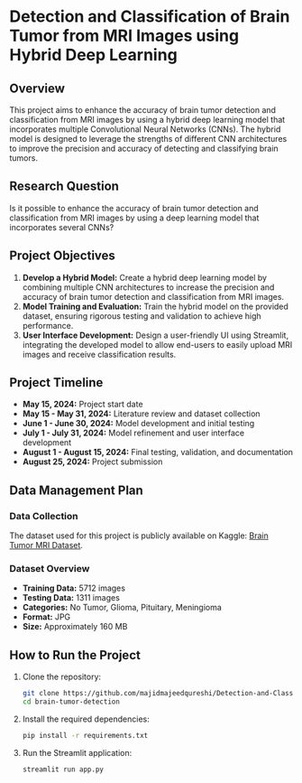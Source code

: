 # Detection and Classification of Brain Tumor from MRI Images using Hybrid Deep Learning

## Overview
This project aims to enhance the accuracy of brain tumor detection and classification from MRI images by using a hybrid deep learning model that incorporates multiple Convolutional Neural Networks (CNNs). The hybrid model is designed to leverage the strengths of different CNN architectures to improve the precision and accuracy of detecting and classifying brain tumors.

## Research Question
Is it possible to enhance the accuracy of brain tumor detection and classification from MRI images by using a deep learning model that incorporates several CNNs?

## Project Objectives
1. **Develop a Hybrid Model:** Create a hybrid deep learning model by combining multiple CNN architectures to increase the precision and accuracy of brain tumor detection and classification from MRI images.
2. **Model Training and Evaluation:** Train the hybrid model on the provided dataset, ensuring rigorous testing and validation to achieve high performance.
3. **User Interface Development:** Design a user-friendly UI using Streamlit, integrating the developed model to allow end-users to easily upload MRI images and receive classification results.

## Project Timeline
- **May 15, 2024:** Project start date
- **May 15 - May 31, 2024:** Literature review and dataset collection
- **June 1 - June 30, 2024:** Model development and initial testing
- **July 1 - July 31, 2024:** Model refinement and user interface development
- **August 1 - August 15, 2024:** Final testing, validation, and documentation
- **August 25, 2024:** Project submission

## Data Management Plan
### Data Collection
The dataset used for this project is publicly available on Kaggle: [Brain Tumor MRI Dataset](https://www.kaggle.com/datasets/masoudnickparvar/brain-tumor-mri-dataset?select=Testing).

### Dataset Overview
- **Training Data:** 5712 images
- **Testing Data:** 1311 images
- **Categories:** No Tumor, Glioma, Pituitary, Meningioma
- **Format:** JPG
- **Size:** Approximately 160 MB

## How to Run the Project
1. Clone the repository:
   ```bash
   git clone https://github.com/majidmajeedqureshi/Detection-and-Classification-of-Brain-Tumor-from-MRI-Images-using-Hybrid-Deep-Learning
   cd brain-tumor-detection
   ```
2. Install the required dependencies:
   ```bash
   pip install -r requirements.txt
   ```
3. Run the Streamlit application:
   ```bash
   streamlit run app.py
   ```
